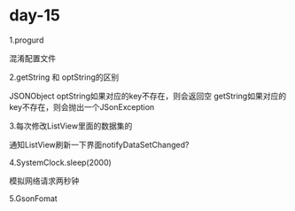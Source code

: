 # day-15


1.progurd 

混淆配置文件

2.getString 和 optString的区别

JSONObject
optString如果对应的key不存在，则会返回空
getString如果对应的key不存在，则会抛出一个JSonException

3.每次修改ListView里面的数据集的

通知ListView刷新一下界面notifyDataSetChanged?

4.SystemClock.sleep(2000)

模拟网络请求两秒钟

5.GsonFomat